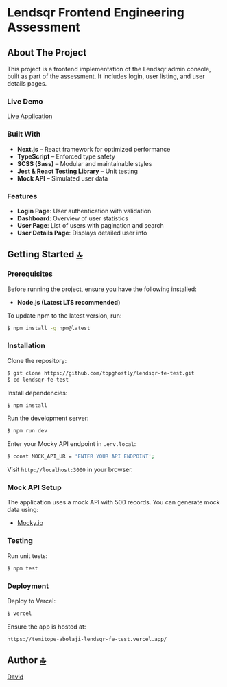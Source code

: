 # Lendsqr Frontend Engineering Assessment

## About The Project

This project is a frontend implementation of the Lendsqr admin console, built as part of the assessment. It includes login, user listing, and user details pages.

### Live Demo

[Live Application](https://temitope-abolaji-lendsqr-fe-test.vercel.app/)

### Built With

- **Next.js** – React framework for optimized performance
- **TypeScript** – Enforced type safety
- **SCSS (Sass)** – Modular and maintainable styles
- **Jest & React Testing Library** – Unit testing
- **Mock API** – Simulated user data

### Features

- **Login Page**: User authentication with validation
- **Dashboard**: Overview of user statistics
- **User Page**: List of users with pagination and search
- **User Details Page**: Displays detailed user info

## Getting Started [🔝](#lendsqr-frontend-engineering-assessment)

### Prerequisites

Before running the project, ensure you have the following installed:

- **Node.js (Latest LTS recommended)**

To update npm to the latest version, run:

```sh
$ npm install -g npm@latest
```

### Installation

Clone the repository:

```sh
$ git clone https://github.com/topghostly/lendsqr-fe-test.git
$ cd lendsqr-fe-test
```

Install dependencies:

```sh
$ npm install
```

Run the development server:

```sh
$ npm run dev
```

Enter your Mocky API endpoint in `.env.local`:

```sh
$ const MOCK_API_UR = 'ENTER YOUR API ENDPOINT';
```

Visit `http://localhost:3000` in your browser.

### Mock API Setup

The application uses a mock API with 500 records. You can generate mock data using:

- [Mocky.io](https://mocky.io/)

### Testing

Run unit tests:

```sh
$ npm test
```

### Deployment

Deploy to Vercel:

```sh
$ vercel
```

Ensure the app is hosted at:

```
https://temitope-abolaji-lendsqr-fe-test.vercel.app/
```

## Author [🔝](#lendsqr-frontend-engineering-assessment)

[David](https://github.com/topghostly/)
